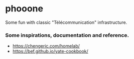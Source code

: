 # phooone
Some fun with classic "Télécommunication" infrastructure.

### Some inspirations, documentation and reference.

- https://chengeric.com/homelab/
- https://bef.github.io/yate-cookbook/
